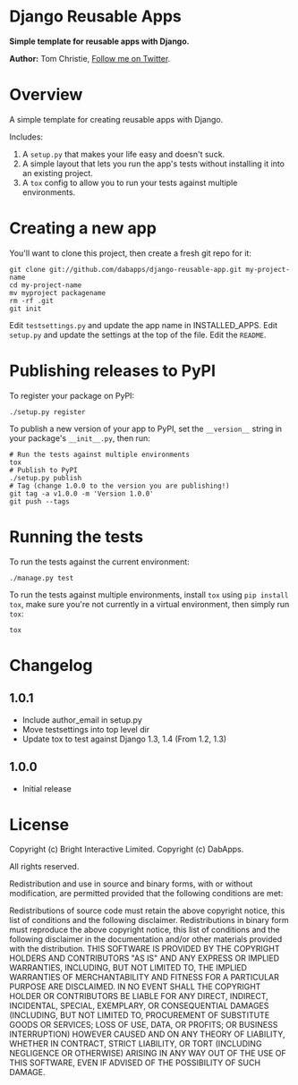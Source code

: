 Django Reusable Apps
====================

**Simple template for reusable apps with Django.**

**Author:** Tom Christie, [Follow me on Twitter][1].

Overview
========

A simple template for creating reusable apps with Django.

Includes:

1. A `setup.py` that makes your life easy and doesn't suck.
2. A simple layout that lets you run the app's tests without installing it into an existing project.
3. A `tox` config to allow you to run your tests against multiple environments.

Creating a new app
==================

You'll want to clone this project, then create a fresh git repo for it:

    git clone git://github.com/dabapps/django-reusable-app.git my-project-name
    cd my-project-name
    mv myproject packagename
    rm -rf .git
    git init

Edit `testsettings.py` and update the app name in INSTALLED_APPS.
Edit `setup.py` and update the settings at the top of the file.
Edit the `README`.

Publishing releases to PyPI
===========================

To register your package on PyPI:

    ./setup.py register

To publish a new version of your app to PyPI, set the `__version__` string in
your package's `__init__.py`, then run:

    # Run the tests against multiple environments
    tox
	# Publish to PyPI
    ./setup.py publish
	# Tag (change 1.0.0 to the version you are publishing!)
	git tag -a v1.0.0 -m 'Version 1.0.0'
	git push --tags


Running the tests
=================

To run the tests against the current environment:

    ./manage.py test

To run the tests against multiple environments, install `tox` using
`pip install tox`, make sure you're not currently in a virtual environment,
then simply run `tox`:

    tox

Changelog
=========

1.0.1
-----

* Include author_email in setup.py
* Move testsettings into top level dir
* Update tox to test against Django 1.3, 1.4 (From 1.2, 1.3)

1.0.0
-----

* Initial release

License
=======

Copyright (c) Bright Interactive Limited.
Copyright (c) DabApps.

All rights reserved.

Redistribution and use in source and binary forms, with or without 
modification, are permitted provided that the following conditions are met:

Redistributions of source code must retain the above copyright notice, this 
list of conditions and the following disclaimer.
Redistributions in binary form must reproduce the above copyright notice, this 
list of conditions and the following disclaimer in the documentation and/or 
other materials provided with the distribution.
THIS SOFTWARE IS PROVIDED BY THE COPYRIGHT HOLDERS AND CONTRIBUTORS "AS IS" AND 
ANY EXPRESS OR IMPLIED WARRANTIES, INCLUDING, BUT NOT LIMITED TO, THE IMPLIED 
WARRANTIES OF MERCHANTABILITY AND FITNESS FOR A PARTICULAR PURPOSE ARE 
DISCLAIMED. IN NO EVENT SHALL THE COPYRIGHT HOLDER OR CONTRIBUTORS BE LIABLE 
FOR ANY DIRECT, INDIRECT, INCIDENTAL, SPECIAL, EXEMPLARY, OR CONSEQUENTIAL 
DAMAGES (INCLUDING, BUT NOT LIMITED TO, PROCUREMENT OF SUBSTITUTE GOODS OR 
SERVICES; LOSS OF USE, DATA, OR PROFITS; OR BUSINESS INTERRUPTION) HOWEVER 
CAUSED AND ON ANY THEORY OF LIABILITY, WHETHER IN CONTRACT, STRICT LIABILITY, 
OR TORT (INCLUDING NEGLIGENCE OR OTHERWISE) ARISING IN ANY WAY OUT OF THE USE 
OF THIS SOFTWARE, EVEN IF ADVISED OF THE POSSIBILITY OF SUCH DAMAGE.

[1]: http://twitter.com/_tomchristie
